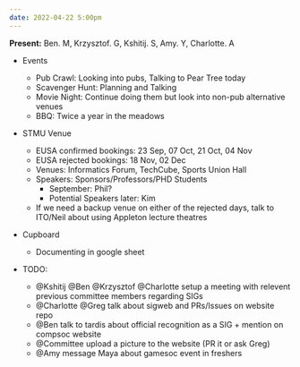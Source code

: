 ```yaml
---
date: 2022-04-22 5:00pm
---
```


**Present:** Ben. M, Krzysztof. G, Kshitij. S, Amy. Y, Charlotte. A

* Events
  * Pub Crawl: Looking into pubs, Talking to Pear Tree today
  * Scavenger Hunt: Planning and Talking
  * Movie Night: Continue doing them but look into non-pub alternative venues
  * BBQ: Twice a year in the meadows

* STMU Venue
  * EUSA confirmed bookings: 23 Sep, 07 Oct, 21 Oct, 04 Nov
  * EUSA rejected bookings: 18 Nov, 02 Dec
  * Venues: Informatics Forum, TechCube, Sports Union Hall
  * Speakers: Sponsors/Professors/PHD Students
    * September: Phil?
    * Potential Speakers later: Kim
  * If we need a backup venue on either of the rejected days, talk to ITO/Neil about using Appleton lecture theatres

* Cupboard
  * Documenting in google sheet 

* TODO:
  * @Kshitij @Ben @Krzysztof @Charlotte setup a meeting with relevent previous committee members regarding SIGs
  * @Charlotte @Greg talk about sigweb and PRs/Issues on website repo
  * @Ben talk to tardis about official recognition as a SIG + mention on compsoc website
  * @Committee upload a picture to the website (PR it or ask Greg) 
  * @Amy message Maya about gamesoc event in freshers
